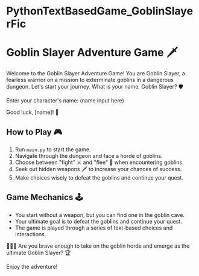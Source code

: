 # PythonTextBasedGame_GoblinSlayerFic
# Goblin Slayer Adventure Game 🗡️

Welcome to the Goblin Slayer Adventure Game! You are Goblin Slayer, a fearless warrior on a mission to exterminate goblins in a dangerous dungeon. Let's start your journey. What is your name, Goblin Slayer? 🛡️

Enter your character's name: 
(name input here)

Good luck, [name]! 🌟

## How to Play 🎮

1. Run `main.py` to start the game.
2. Navigate through the dungeon and face a horde of goblins.
3. Choose between "fight" ⚔️ and "flee" 🏃 when encountering goblins.
4. Seek out hidden weapons 🗡️ to increase your chances of success.
5. Make choices wisely to defeat the goblins and continue your quest.

## Game Mechanics 🕹️

- You start without a weapon, but you can find one in the goblin cave.
- Your ultimate goal is to defeat the goblins and continue your quest.
- The game is played through a series of text-based choices and interactions.

🧙‍♂️🐉 Are you brave enough to take on the goblin horde and emerge as the ultimate Goblin Slayer? 🏆

Enjoy the adventure!
